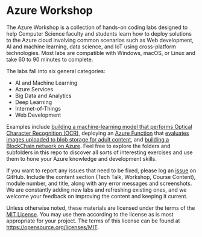 # Azure Workshop

The Azure Workshop is a collection of hands-on coding labs designed to help Computer Science faculty and students learn how to deploy solutions to the Azure cloud involving common scenarios such as Web development, AI and machine learning, data science, and IoT using cross-platform technologies. Most labs are compatible with Windows, macOS, or Linux and take 60 to 90 minutes to complete.

The labs fall into six general categories:

- AI and Machine Learning
- Azure Services
- Big Data and Analytics
- Deep Learning
- Internet-of-Things
- Web Development

Examples include [building a machine-learning model that performs Optical Character Recognition (OCR)](AI%20and%20Machine%20Learning/Azure%20Machine%20Learning), deploying an [Azure Function](https://azure.microsoft.com/services/functions/) that [evaluates images uploaded to blob storage for adult content](), and [building a BlockChain network on Azure](). Feel free to explore the folders and subfolders in this repo to discover all sorts of interesting exercises and use them to hone your Azure knowledge and development skills.

If you want to report any issues that need to be fixed, please log an [issue](https://github.com/MSFTImagine/computerscience/issues) on GitHub. Include the content section (Tech Talk, Workshop, Course Content), module number, and title, along with any error messages and screenshots. We are constantly adding new labs and refreshing existing ones, and we welcome your feedback on improving the content and keeping it current.

Unless otherwise noted, these materials are licensed under the terms of the [MIT License](https://opensource.org/licenses/MIT). You may use them according to the license as is most appropriate for your project. The terms of this license can be found at https://opensource.org/licenses/MIT.

